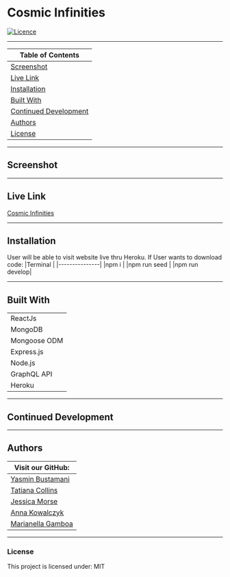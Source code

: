 # **Cosmic Infinities**

[![Licence](http://img.shields.io/badge/License-MIT-yellow.svg)](https://opensource.org/licenses/MIT)

---


|Table of Contents                              |
|-----------------------------------------------|
|[Screenshot](#screenshot)                      |
|[Live Link](#live-link)                        |
|[Installation](#installation)                  |
|[Built With](#built-with)                      |
|[Continued Development](#continued-development)|
|[Authors](#authors)                            |
|[License](#license)                            |


---

## **Screenshot**


---

## **Live Link**
[Cosmic Infinities]()

---

## **Installation**
User will be able to visit website live thru Heroku. If User wants to download code:
|Terminal       |
|---------------|
|npm i          |
|npm run seed   |
|npm run develop|

---

## **Built With**
|            |
|------------| 
|ReactJs     |
|MongoDB     |
|Mongoose ODM|
|Express.js  |
|Node.js     |
|GraphQL API |
|Heroku      |

---

## **Continued Development**


---

## **Authors**
|Visit our GitHub:                                   | 
|-----------------------------------------------     |
|[Yasmin Bustamani](https://github.com/yazbustami)   |
|[Tatiana Collins](https://github.com/T8886)         |
|[Jessica Morse](https://github.com/jessicamorse23)  |
|[Anna Kowalczyk](https://github.com/akowala)        |
|[Marianella Gamboa](https://github.com/Marianellag1)|

---

### **License**
This project is licensed under:
    MIT
